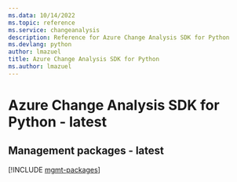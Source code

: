 ```yaml
---
ms.data: 10/14/2022
ms.topic: reference
ms.service: changeanalysis
description: Reference for Azure Change Analysis SDK for Python
ms.devlang: python
author: lmazuel
title: Azure Change Analysis SDK for Python
ms.author: lmazuel
---
```

# Azure Change Analysis SDK for Python - latest

## Management packages - latest
[!INCLUDE [mgmt-packages](change-analysis-mgmt-index.md)]